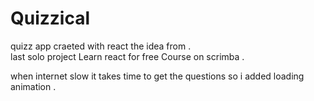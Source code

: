 

# Quizzical

quizz app craeted with react the idea from .  
last solo project Learn react for free Course on scrimba .

when internet slow it takes time to get the questions so i added loading animation  .
